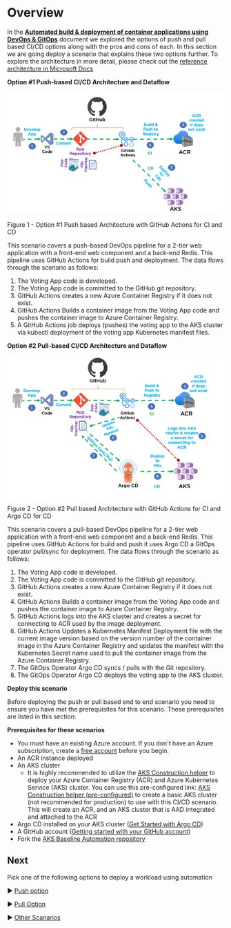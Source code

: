# Overview

In the [**Automated build & deployment of container applications using DevOps & GitOps**](http://TBDlink.com/) document we explored the options of push and pull based CI/CD options along with the pros and cons of each. In this section we are going deploy a scenario that explains these two options further. To explore the architecture in more detail, please check out the [reference architecture in Microsoft Docs](http://TBDlink.com/)

**Option \#1 Push-based CI/CD Architecture and Dataflow**

![](./pull-push-steps/media/5ef464b58b9ce8ab4499ed1c2aec882f.png)

Figure 1 - Option \#1 Push based Architecture with GitHub Actions for CI and CD

This scenario covers a push-based DevOps pipeline for a 2-tier web application with a front-end web component and a back-end Redis. This pipeline uses GitHub Actions for build push and deployment. The data flows through the scenario as follows:

1.  The Voting App code is developed.
2.  The Voting App code is committed to the GitHub git repository.
3.  GitHub Actions creates a new Azure Container Registry if it does not exist.
4.  GitHub Actions Builds a container image from the Voting App code and pushes the container image to Azure Container Registry.
5.  A GitHub Actions job deploys (pushes) the voting app to the AKS cluster via kubectl deployment of the voting app Kubernetes manifest files.

**Option \#2 Pull-based CI/CD Architecture and Dataflow**

![](./pull-push-steps/media/72be57feef5bb9b47658cfc16f3d779f.png)

Figure 2 - Option \#2 Pull based Architecture with GitHub Actions for CI and Argo CD for CD

This scenario covers a pull-based DevOps pipeline for a 2-tier web application with a front-end web component and a back-end Redis. This pipeline uses GitHub Actions for build and push it uses Argo CD a GitOps operator pull/sync for deployment. The data flows through the scenario as follows:

1.  The Voting App code is developed.
2.  The Voting App code is committed to the GitHub git repository.
3.  GitHub Actions creates a new Azure Container Registry if it does not exist.
4.  GitHub Actions Builds a container image from the Voting App code and pushes the container image to Azure Container Registry.
5.  GitHub Actions logs into the AKS cluster and creates a secret for connecting to ACR used by the image deployment.
6.  GitHub Actions Updates a Kubernetes Manifest Deployment file with the current image version based on the version number of the container image in the Azure Container Registry and updates the manifest with the Kubernetes Secret name used to pull the container image from the Azure Container Registry.
7.  The GitOps Operator Argo CD syncs / pulls with the Git repository.
8.  The GitOps Operator Argo CD deploys the voting app to the AKS cluster.

**Deploy this scenario**

Before deploying the push or pull based end to end scenario you need to ensure you have met the prerequisites for this scenario. These prerequisites are listed in this section:

**Prerequisites for these scenarios**

-   You must have an existing Azure account. If you don't have an Azure subscription, create a [free account](https://azure.microsoft.com/free/?WT.mc_id=A261C142F) before you begin.
-   An ACR instance deployed
-   An AKS cluster
    -   It is highly recommended to utilize the [AKS Construction helper](https://azure.github.io/AKS-Construction/) to deploy your Azure Container Registry (ACR) and Azure Kubernetes Service (AKS) cluster. You can use this pre-configured link: [AKS Construction helper (pre-configured)](https://azure.github.io/AKS-Construction/?ops=managed&cluster.apisecurity=none&addons.ingress=none&addons.monitor=aci&addons.azurepolicy=none&addons.networkPolicy=none&addons.csisecret=none&deploy.location=EastUS2) to create a basic AKS cluster (not recommended for production) to use with this CI/CD scenario. This will create an ACR, and an AKS cluster that is AAD integrated and attached to the ACR
-   Argo CD installed on your AKS cluster ([Get Started with Argo CD](https://argo-cd.readthedocs.io/en/stable/getting_started/))
-   A GitHub account ([Getting started with your GitHub account](https://docs.github.com/en/get-started/onboarding/getting-started-with-your-github-account))
-   Fork the [AKS Baseline Automation repository](https://github.com/azure/aks-baseline-automation)

## Next
Pick one of the following options to deploy a workload using automation

:arrow_forward: [Push option](./pull-push-steps/app-azurevote-push-dockerbuild.md)

:arrow_forward: [Pull Option](./pull-push-steps/app-azurevote-pull-gitops.md)

:arrow_forward: [Other Scanarios](./other-app-deploy-scenarios)
